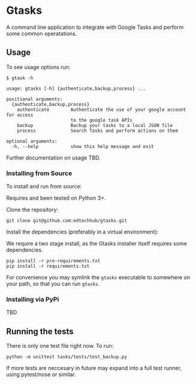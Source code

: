 # Gtasks

A command line application to integrate with Google Tasks and perform some common operatations.

## Usage

To see usage options run:
```
$ gtask -h

usage: gtasks [-h] {authenticate,backup,process} ...

positional arguments:
  {authenticate,backup,process}
    authenticate        Authenticate the use of your google account for access
                        to the google task APIs
    backup              Backup your tasks to a local JSON file
    process             Search Tasks and perform actions on them

optional arguments:
  -h, --help            show this help message and exit
```

Further documentation on usage TBD.

### Installing from Source

To install and run from source:

Requires and been tested on Python 3+.

Clone the repository:

```
git clone git@github.com:edtechhub/gtasks.git
```
Install the dependencies (preferably in a virtual environment):

We require a two stage install, as the Gtasks installer itself requires some dependencies.
```
pip install -r pre-requirements.txt
pip install -r requirements.txt
```

For convenience you may symlink the `gtasks` executable to somewhere on your path, so that you can run `gtasks`.

### Installing via PyPi

TBD

## Running the tests

There is only one test file right now. To run:
```
python -m unittest tasks/tests/test_backup.py
```
If more tests are neccesary in future may expand into a full test runner, using pytest/nose or similar.
